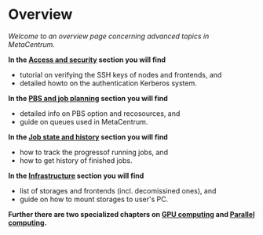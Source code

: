 # Overview

*Welcome to an overview page concerning advanced topics in MetaCentrum.*


**In the [Access and security](/advanced/connect-auth/) section you will find**

- tutorial on verifying the SSH keys of nodes and frontends, and
- detailed howto on the authentication Kerberos system.

**In the [PBS and job planning](/advanced/pbs-options/) section you will find**

- detailed info on PBS option and recosources, and
- guide on queues used in MetaCentrum.

**In the [Job state and history](/advanced/job-tracking/) section you will find**

- how to track the progressof running jobs, and
- how to get history of finished jobs.

**In the [Infrastructure](/advanced/grid-infrastruct/) section you will find**

- list of storages and frontends (incl. decomissined ones), and
- guide on how to mount storages to user's PC.

**Further there are two specialized chapters on [GPU computing](/advanced/gpu-comput/) and [Parallel computing](/advanced/parallel-comput/).**



